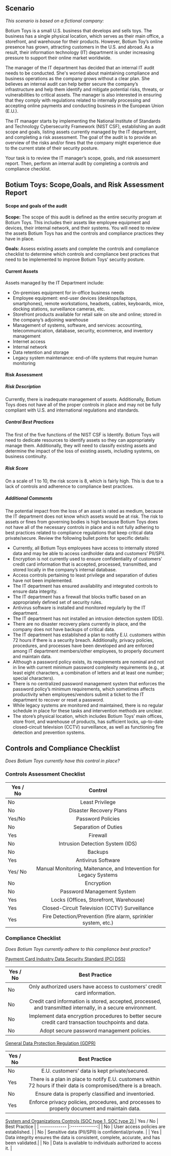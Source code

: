## Scenario

<i>This scenario is based on a fictional company:</i>

Botium Toys is a small U.S. business that develops and sells toys. The business has a single physical location, which serves as their main office, a storefront, and warehouse for their products. However, Botium Toy’s online presence has grown, attracting customers in the U.S. and abroad. As a result, their information technology (IT) department is under increasing pressure to support their online market worldwide. 

The manager of the IT department has decided that an internal IT audit needs to be conducted. She's worried about maintaining compliance and business operations as the company grows without a clear plan. She believes an internal audit can help better secure the company’s infrastructure and help them identify and mitigate potential risks, threats, or vulnerabilities to critical assets. The manager is also interested in ensuring that they comply with regulations related to internally processing and accepting online payments and conducting business in the European Union (E.U.).   

The IT manager starts by implementing the National Institute of Standards and Technology Cybersecurity Framework (NIST CSF), establishing an audit scope and goals, listing assets currently managed by the IT department, and completing a risk assessment. The goal of the audit is to provide an overview of the risks and/or fines that the company might experience due to the current state of their security posture.

Your task is to review the IT manager’s scope, goals, and risk assessment report. Then, perform an internal audit by completing a controls and compliance checklist. 
## Botium Toys: Scope,Goals, and Risk Assessment Report


#### Scope and goals of the audit
<b>Scope:</b> The scope of this audit is defined as the entire security program at Botium Toys. This includes their assets like employee equipment and devices, their internal network, and their systems. You will need to review the assets Botium Toys has and the controls and compliance practices they have in place.

<b>Goals:</b> Assess existing assets and complete the controls and compliance checklist to determine which controls and compliance best practices that need to be implemented to  improve Botium Toys’ security posture.

#### Current Assets
Assets managed by the IT Department include: 

- On-premises equipment for in-office business needs  
- Employee equipment: end-user devices (desktops/laptops, smartphones), remote workstations, headsets, cables, keyboards, mice, docking stations, surveillance cameras, etc.
- Storefront products available for retail sale on site and online; stored in the company’s adjoining warehouse
- Management of systems, software, and services: accounting, telecommunication, database, security, ecommerce, and inventory management
- Internet access
- Internal network
- Data retention and storage
- Legacy system maintenance: end-of-life systems that require human monitoring 
#### Risk Assessment
##### Risk Description
Currently, there is inadequate management of assets. Additionally, Botium Toys does not have all of the proper controls in place and may not be fully compliant with U.S. and international regulations and standards. 
##### Control Best Practices
The first of the five functions of the NIST CSF is Identify. Botium Toys will need to dedicate resources to identify assets so they can appropriately manage them. Additionally, they will need to classify existing assets and determine the impact of the loss of existing assets, including systems, on business continuity.
##### Risk Score
On a scale of 1 to 10, the risk score is 8, which is fairly high. This is due to a lack of controls and adherence to compliance best practices.
##### Additional Comments
The potential impact from the loss of an asset is rated as medium, because the IT department does not know which assets would be at risk. The risk to assets or fines from governing bodies is high because Botium Toys does not have all of the necessary controls in place and is not fully adhering to best practices related to compliance regulations that keep critical data private/secure. Review the following bullet points for specific details:

- Currently, all Botium Toys employees have access to internally stored data and may be able to access cardholder data and customers’ PII/SPII.
- Encryption is not currently used to ensure confidentiality of customers’ credit card information that is accepted, processed, transmitted, and stored locally in the company’s internal database. 
- Access controls pertaining to least privilege and separation of duties have not been implemented.
- The IT department has ensured availability and integrated controls to ensure data integrity.
- The IT department has a firewall that blocks traffic based on an appropriately defined set of security rules.
- Antivirus software is installed and monitored regularly by the IT department. 
- The IT department has not installed an intrusion detection system (IDS).
- There are no disaster recovery plans currently in place, and the company does not have backups of critical data. 
- The IT department has established a plan to notify E.U. customers within 72 hours if there is a security breach. Additionally, privacy policies, procedures, and processes have been developed and are enforced among IT department members/other employees, to properly document and maintain data.
- Although a password policy exists, its requirements are nominal and not in line with current minimum password complexity requirements (e.g., at least eight characters, a combination of letters and at least one number; special characters). 
- There is no centralized password management system that enforces the password policy’s minimum requirements, which sometimes affects productivity when employees/vendors submit a ticket to the IT department to recover or reset a password.
- While legacy systems are monitored and maintained, there is no regular schedule in place for these tasks and intervention methods are unclear.
- The store’s physical location, which includes Botium Toys’ main offices, store front, and warehouse of products, has sufficient locks, up-to-date closed-circuit television (CCTV) surveillance, as well as functioning fire detection and prevention systems.

## Controls and Compliance Checklist
<i> Does Botium Toys currently have this control in place?</i>

### Controls Assessment Checklist
|  Yes / No     | Control     |
| ------------- |:-------------:| 
|  No     | Least Privilege|
|  No     | Disaster Recovery Plans|
| Yes/No  | Password Policies |
|  No  | Separation of Duties |
| Yes | Firewall |
| No | Intrusion Detection System (IDS) |
| No | Backups|
| Yes | Antivirus Software|
|Yes/ No | Manual Monitoring, Maitenance, and Intevention for Legacy Systems |
| No | Encryption|
| No | Password Management System |
| Yes | Locks (Offices, Storefront, Warehouse) |
| Yes | Closed-Circuit Television (CCTV) Surveillance |
| Yes | Fire Detection/Prevention (fire alarm, sprinkler system, etc.) |

### Compliance Checklist
<i> Does Botium Toys currently adhere to this compliance best practice? </i>

<ins> Payment Card Industry Data Security Standard (PCI DSS) </ins>

|  Yes / No     | Best Practice |
| ------------- |:-------------:| 
| No    | Only authorized users have access to customers’ credit card information. |
| No   | Credit card information is stored, accepted, processed, and transmitted internally, in a secure environment. |
| No | Implement data encryption procedures to better secure credit card transaction touchpoints and data. |
| No  | Adopt secure password management policies. |

<ins>General Data Protection Regulation (GDPR)</ins>

|  Yes / No     | Best Practice |
| ------------- |:-------------:| 
|   No  | E.U. customers’ data is kept private/secured. |
| Yes  | There is a plan in place to notify E.U. customers within 72 hours if their data is compromised/there is a breach. |
|  No | Ensure data is properly classified and inventoried. |
| Yes  | Enforce privacy policies, procedures, and processes to properly document and maintain data.|

<ins> System and Organizations Controls (SOC type 1, SOC type 2) </ins>
|  Yes / No     | Best Practice |
| ------------- |:-------------:| 
| No | User access policies are established. |
| No | Sensitive data (PII/SPII) is confidential/private. |
| Yes | Data integrity ensures the data is consistent, complete, accurate, and has been validated.|
| No | Data is available to individuals authorized to access it. |


